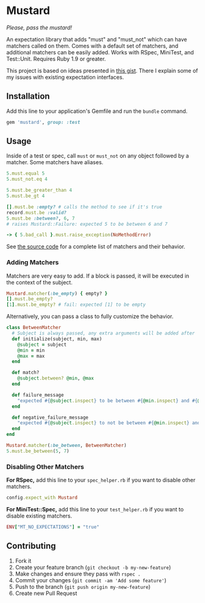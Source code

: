 # Mustard

*Please, pass the mustard!*

An expectation library that adds "must" and "must_not" which can have matchers called on them. Comes with a default set of matchers, and additional matchers can be easily added. Works with RSpec, MiniTest, and Test::Unit. Requires Ruby 1.9 or greater.

This project is based on ideas presented in [this gist](https://gist.github.com/4221051). There I explain some of my issues with existing expectation interfaces.

## Installation

Add this line to your application's Gemfile and run the `bundle` command.

```ruby
gem 'mustard', group: :test
```


## Usage

Inside of a test or spec, call `must` or `must_not` on any object followed by a matcher. Some matchers have aliases.

```ruby
5.must.equal 5
5.must_not.eq 4

5.must.be_greater_than 4
5.must.be_gt 4

[].must.be :empty? # calls the method to see if it's true
record.must.be :valid?
5.must.be :between?, 6, 7
# raises Mustard::Failure: expected 5 to be between 6 and 7

-> { 5.bad_call }.must.raise_exception(NoMethodError)
```

See [the source code](https://github.com/ryanb/mustard/blob/master/lib/mustard.rb#L26) for a complete list of matchers and their behavior.


### Adding Matchers

Matchers are very easy to add. If a block is passed, it will be executed in the context of the subject.

```ruby
Mustard.matcher(:be_empty) { empty? }
[].must.be_empty?
[1].must.be_empty? # fail: expected [1] to be empty
```

Alternatively, you can pass a class to fully customize the behavior.

```ruby
class BetweenMatcher
  # Subject is always passed, any extra arguments will be added after
  def initialize(subject, min, max)
    @subject = subject
    @min = min
    @max = max
  end

  def match?
    @subject.between? @min, @max
  end

  def failure_message
    "expected #{@subject.inspect} to be between #{@min.inspect} and #{@max.inspect}."
  end

  def negative_failure_message
    "expected #{@subject.inspect} to not be between #{@min.inspect} and #{@max.inspect}."
  end
end

Mustard.matcher(:be_between, BetweenMatcher)
5.must.be_between(5, 7)
```


### Disabling Other Matchers

**For RSpec,** add this line to your `spec_helper.rb` if you want to disable other matchers.

```ruby
config.expect_with Mustard
```

**For MiniTest::Spec,** add this line to your `test_helper.rb` if you want to disable existing matchers.

```ruby
ENV["MT_NO_EXPECTATIONS"] = "true"
```


## Contributing

1. Fork it
2. Create your feature branch (`git checkout -b my-new-feature`)
3. Make changes and ensure they pass with `rspec .`
4. Commit your changes (`git commit -am 'Add some feature'`)
5. Push to the branch (`git push origin my-new-feature`)
6. Create new Pull Request
